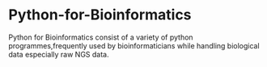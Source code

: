 # Python-for-Bioinformatics
Python for Bioinformatics consist of a variety of python programmes,frequently used by bioinformaticians while handling biological data especially raw NGS data.
